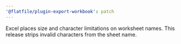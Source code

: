 ```yaml
---
'@flatfile/plugin-export-workbook': patch
---
```


Excel places size and character limitations on worksheet names. This release strips invalid characters from the sheet name.
